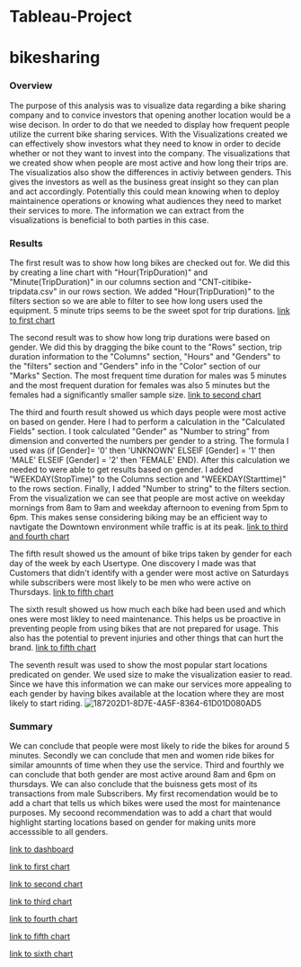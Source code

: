 # Tableau-Project

# bikesharing
### Overview 
The purpose of this analysis was to visualize data regarding a bike sharing company and to convice investors that opening another location would be a wise decison. In order to do that
we needed to display how frequent people utilize the current bike sharing services. With the Visualizations created we can effectively show investors what they need to know in order to decide whether or not they want to invest into the company. The visualizations that we created show when people are most active and how long their trips are. The visualizatios also show the differences in activiy between genders. This gives the investors as well as the business great insight so they can plan and act accordingly. Potentially this could mean knowing when to deploy maintainence operations or knowing what audiences they need to market their services to more. The information we can extract from the visualizations is beneficial to both parties in this case.

### Results
The first result was to show how long bikes are checked out for. We did this by creating a line chart with "Hour(TripDuration)" and "Minute(TripDuration)" in our columns section and 
"CNT-citibike-tripdata.csv" in our rows section. We added "Hour(TripDuration)" to the filters section so we are able to filter to see how long users used the equipment. 5 minute trips seems to be the sweet spot for trip durations.
[link to first chart](https://public.tableau.com/app/profile/brenton.ervin/viz/checktimes/CheckoutTimesforUsers?publish=yes)

The second result was to show how long trip durations were based on gender. We did this by dragging the bike count to the "Rows" section, trip duration information to the "Columns" section, "Hours" and "Genders" to the "filters" section and "Genders" info in the "Color" section of our "Marks" Section. The most frequent time duration for males was 5 minutes and the most frequent duration for females was also 5 minutes but the females had a significantly smaller sample size.
[link to second chart](https://public.tableau.com/app/profile/brenton.ervin/viz/checktimesbygender/CheckoutTimesbyGender)

The third and fourth result showed us which days people were most active on based on gender. Here I had to perform a calculation in the "Calculated Fields" section. I took calculated "Gender" as "Number to string" from dimension and converted the numbers per gender to a string. The formula I used was 
(if [Gender]= '0' then 'UNKNOWN'
ELSEIF [Gender] = '1' then 'MALE'
ELSEIF [Gender] = '2' then 'FEMALE' END). After this calculation we needed to were able to get results based on gender. I added "WEEKDAY(StopTime)" to the Columns section and "WEEKDAY(Starttime)" to the rows section. Finally, I added "Number to string" to the filters section.
From the visualization we can see that people are most active on weekday mornings from 8am to 9am and weekday afternoon to evening from 5pm to 6pm. This makes sense considering biking may be an efficient way to navtigate the Downtown environment while traffic is at its peak.
[link to third and fourth chart](https://public.tableau.com/app/profile/brenton.ervin/viz/tripsbyweekdayhrgender/TripsbyweekdayhrGender)

The fifth result showed us the amount of bike trips taken by gender for each day of the week by each Usertype. One discovery I made was that Customers that didn't identify with a gender were most active on Saturdays while subscribers were most likely to be men who were active on Thursdays. 
[link to fifth chart](https://public.tableau.com/app/profile/brenton.ervin/viz/userTripsbygenderbyweekday/UserTripsbyGenderbyweekday)

The sixth result showed us how much each bike had been used and which ones were most likley to need maintenance.
This helps us be proactive in preventing people from using bikes that are not prepared for usage. This also has the potential to prevent injuries and other things that can hurt the brand. 
[link to fifth chart](https://public.tableau.com/app/profile/brenton.ervin/viz/bikesneedingrepair/Maintenance)

The seventh result was used to show the most popular start locations predicated on gender. We used size to make the visualization easier to read. 
Since we have this information we can make our services more appealing to each gender by having bikes available at the location where they are most likely to start riding. 
![187202D1-8D7E-4A5F-8364-61D01D080AD5](https://user-images.githubusercontent.com/112785655/209229644-8e1d510e-e873-4b04-95cc-d1804f99de30.jpeg)

### Summary
We can conclude that people were most likely to ride the bikes for around 5 minutes. Secondly we can conclude that men and women ride bikes for similar amounnts of time when they use the service. Third and fourthly we can conclude that both gender are most active around 8am and 6pm on thursdays. We can also conclude that the buisness gets most of its transactions from male Subscribers. My first recomendation would be to add a chart that tells us which bikes were used the most for maintenance purposes. My secoond recommendation was to add a chart that would highlight starting locations based on gender for making units more accesssible to all genders. 

[link to dashboard](https://public.tableau.com/app/profile/brenton.ervin/viz/Dashboard1_16717560803090/Dashboard1)

[link to first chart](https://public.tableau.com/app/profile/brenton.ervin/viz/checktimes/CheckoutTimesforUsers?publish=yes)

[link to second chart](https://public.tableau.com/app/profile/brenton.ervin/viz/checktimesbygender/CheckoutTimesbyGender)

[link to third chart](https://public.tableau.com/app/profile/brenton.ervin/viz/tripsbyweekdayhrgender/TripsbyweekdayhrGender)

[link to fourth chart](https://public.tableau.com/app/profile/brenton.ervin/viz/userTripsbygenderbyweekday/UserTripsbyGenderbyweekday)

[link to fifth chart](https://public.tableau.com/app/profile/brenton.ervin/viz/bikesneedingrepair/Maintenance)

[link to sixth chart](https://public.tableau.com/app/profile/brenton.ervin/viz/Startlocationsbygender/Startlocationsbygender)
